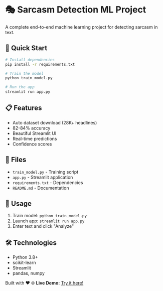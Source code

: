 # 🎭 Sarcasm Detection ML Project

A complete end-to-end machine learning project for detecting sarcasm in text.

## 🚀 Quick Start
```bash
# Install dependencies
pip install -r requirements.txt

# Train the model
python train_model.py

# Run the app
streamlit run app.py
```

## 📋 Features

- Auto dataset download (28K+ headlines)
- 82-84% accuracy
- Beautiful Streamlit UI
- Real-time predictions
- Confidence scores

## 📁 Files

- `train_model.py` - Training script
- `app.py` - Streamlit application
- `requirements.txt` - Dependencies
- `README.md` - Documentation

## 🎯 Usage

1. Train model: `python train_model.py`
2. Launch app: `streamlit run app.py`
3. Enter text and click "Analyze"

## 🛠️ Technologies

- Python 3.8+
- scikit-learn
- Streamlit
- pandas, numpy

Built with ❤️
🌐 **Live Demo:** [Try it here!](https://sarcasmdetectionproject-uqmqg3ffxvs4nrms48dvgc.streamlit.app/)

